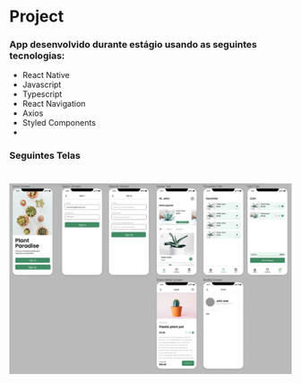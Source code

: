 # Project

### App desenvolvido durante estágio usando as seguintes tecnologias:
- React Native
- Javascript
- Typescript
- React Navigation
- Axios
- Styled Components
- 
### Seguintes Telas
<h1>
  <img src="./assets/Screens.png"
</h1>

